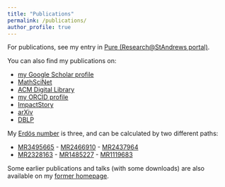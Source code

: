 ```yaml
---
title: "Publications"
permalink: /publications/
author_profile: true
---
```


For publications, see my entry in
[Pure (Research@StAndrews portal)](https://risweb.st-andrews.ac.uk/portal/en/persons/alexander-konovalov%28fa3ee225-1bbd-408f-884a-f9a715bf86d5%29/researchoutput.html).

You can also find my publications on:

* [my Google Scholar profile](https://scholar.google.co.uk/citations?user=w-Jvae8AAAAJ&hl=en)
* [MathSciNet](http://www.ams.org/mathscinet/search/publications.html?pg1=IID&amp;s1=367484)
* [ACM Digital Library](https://dl.acm.org/author_page.cfm?id=99659345209)
* [my ORCID profile](http://orcid.org/0000-0001-5299-3292)
* [ImpactStory](https://impactstory.org/u/0000-0001-5299-3292)
* [arXiv](https://arxiv.org/a/konovalov_a_1.html)
* [DBLP](http://www.informatik.uni-trier.de/~ley/pers/hd/k/Konovalov:Alexander.html)

My [Erdös number](http://www.oakland.edu/enp/) is three, and can be calculated by two different paths:
* [MR3495665](http://www.ams.org/mathscinet-getitem?mr=3495665) - [MR2466910](http://www.ams.org/mathscinet-getitem?mr=2466910) - [MR2437964](http://www.ams.org/mathscinet-getitem?mr=2437964)
* [MR2328163](http://www.ams.org/mathscinet-getitem?mr=2328163) - [MR1485227](http://www.ams.org/mathscinet-getitem?mr=1485227) - [MR1119683](http://www.ams.org/mathscinet-getitem?mr=1119683)

Some earlier publications and talks (with some downloads) are also available on 
my [former homepage](http://alexk.host.cs.st-andrews.ac.uk/publicat.htm).
